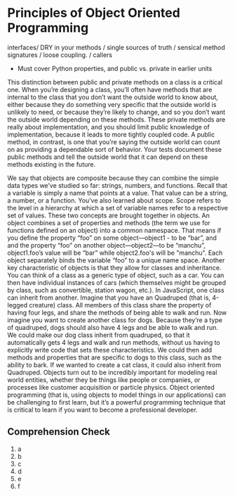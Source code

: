 [//]: <> (author: Benjamin White)
[//]: <> (type: 3pc)
[//]: <> (time: 60)

# Principles of Object Oriented Programming

interfaces/ DRY in your methods / single sources of truth / sensical method signatures / loose coupling. / callers

*   Must cover Python properties, and public vs. private in earlier units


This distinction between public and private methods on a class is a critical one. When you’re designing a class, you’ll often have methods that are internal to the class that you don’t want the outside world to know about, either because they do something very specific that the outside world is unlikely to need, or because they’re likely to change, and so you don’t want the outside world depending on these methods. These private methods are really about implementation, and you should limit public knowledge of implementation, because it leads to more tightly coupled code. A public method, in contrast, is one that you’re saying the outside world can count on as providing a dependable sort of behavior. Your tests document these public methods and tell the outside world that it can depend on these methods existing in the future.

We say that objects are composite because they can combine the simple data types we’ve studied so far: strings, numbers, and functions. Recall that a variable is simply a name that points at a value. That value can be a string, a number, or a function. You’ve also learned about scope. Scope refers to the level in a hierarchy at which a set of variable names refer to a respective set of values. These two concepts are brought together in objects. An object combines a set of properties and methods (the term we use for functions defined on an object) into a common namespace. That means if you define the property “foo” on some object—object1 - to be “bar”, and and the property “foo” on another object—object2—to be “manchu”, object1.foo’s value will be “bar” while object2.foo's will be "manchu". Each object separately binds the variable “foo” to a unique name space.
Another key characteristic of objects is that they allow for classes and inheritance. You can think of a class as a generic type of object, such as a car. You can then have individual instances of cars (which themselves might be grouped by class, such as convertible, station wagon, etc.). In JavaScript, one class can inherit from another. Imagine that you have an Quadruped (that is, 4-legged creature) class. All members of this class share the property of having four legs, and share the methods of being able to walk and run. Now imagine you want to create another class for dogs. Because they’re a type of quadruped, dogs should also have 4 legs and be able to walk and run. We could make our dog class inherit from quadruped, so that it automatically gets 4 legs and walk and run methods, without us having to explicitly write code that sets these characteristics. We could then add methods and properties that are specific to dogs to this class, such as the ability to bark. If we wanted to create a cat class, it could also inherit from Quadruped.
Objects turn out to be incredibly important for modeling real world entities, whether they be things like people or companies, or processes like customer acquisition or particle physics. Object oriented programming (that is, using objects to model things in our applications) can be challenging to first learn, but it’s a powerful programming technique that is critical to learn if you want to become a professional developer.

## Comprehension Check

1. a
2. b
3. c
4. d
5. e
6. f


